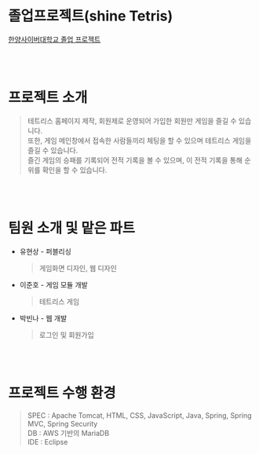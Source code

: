 # 졸업프로젝트(shine Tetris)
[한양사이버대학교 졸업 프로젝트](https://www.youtube.com/watch?v=jJs0xAMvsH8&t=7s)

<br><br>

# 프로젝트 소개
> 테트리스 홈페이지 제작, 회원제로 운영되어 가입한 회원만 게임을 즐길 수 있습니다.<br>
> 또한, 게임 메인창에서 접속한 사람들끼리 체팅을 할 수 있으며 테트리스 게임을 즐길 수 있습니다.<br>
> 즐긴 게임의 승패를 기록되어 전적 기록을 볼 수 있으며, 이 전적 기록을 통해 순위를 확인을 할 수 있습니다.

<br><br>

# 팀원 소개 및 맡은 파트
* 유현상 - 퍼블리싱
    > 게임화면 디자인, 웹 디자인
* 이준호 - 게임 모듈 개발
    > 테트리스 게임
* 박빈나 - 웹 개발
   > 로그인 및 회원가입

<br><br>

# 프로젝트 수행 환경
> SPEC : Apache Tomcat, HTML, CSS, JavaScript, Java, Spring, Spring MVC, Spring Security<br>
> DB : AWS 기반의 MariaDB<br>
> IDE : Eclipse
